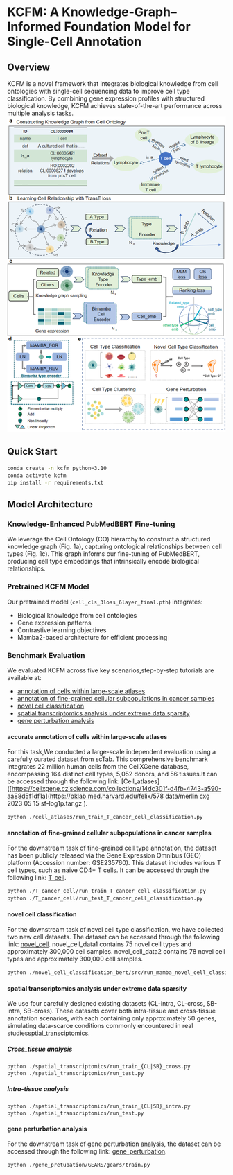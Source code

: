 # KCFM: A Knowledge-Graph–Informed Foundation Model for Single-Cell Annotation

## Overview
KCFM is a novel framework that integrates biological knowledge from cell ontologies with single-cell sequencing data to improve cell type classification. By combining gene expression profiles with structured biological knowledge, KCFM achieves state-of-the-art performance across multiple analysis tasks.
![KCFM framework](./workflow.png)

## Quick Start
```bash
conda create -n kcfm python=3.10
conda activate kcfm
pip install -r requirements.txt
```
## Model Architecture
### Knowledge-Enhanced PubMedBERT Fine-tuning
We leverage the Cell Ontology (CO) hierarchy to construct a structured knowledge graph (Fig. 1a), capturing ontological relationships between cell types (Fig. 1c). This graph informs our fine-tuning of PubMedBERT, producing cell type embeddings that intrinsically encode biological relationships.

### Pretrained KCFM Model
Our pretrained model (`cell_cls_3loss_6layer_final.pth`) integrates:
- Biological knowledge from cell ontologies
- Gene expression patterns
- Contrastive learning objectives
- Mamba2-based architecture for efficient processing

### Benchmark Evaluation
We evaluated KCFM across five key scenarios,step-by-step tutorials are available at:    

- [annotation of cells within large-scale atlases](https://github.com/nudt-bioinfo/KCFM/tree/main/KCFM_tutorial/cell_atlases)
- [annotation of fine-grained cellular subpopulations in cancer samples](https://github.com/nudt-bioinfo/KCFM/tree/main/KCFM_tutorial/T_cancer_cell)
- [novel cell classification](https://github.com/nudt-bioinfo/KCFM/tree/main/KCFM_tutorial/novel_cell_classification/bert)
- [spatial transcriptomics analysis under extreme data sparsity](https://github.com/nudt-bioinfo/KCFM/tree/main/KCFM_tutorial/spatial%20transcriptomics)
- [gene perturbation analysis](https://github.com/nudt-bioinfo/KCFM/tree/main/KCFM_tutorial/gene_purterbation)

#### accurate annotation of cells within large-scale atlases
For this task,We conducted a large-scale independent evaluation using a carefully curated dataset from scTab. This comprehensive benchmark integrates 22 million human cells from the CellXGene database, encompassing 164 distinct cell types, 5,052 donors, and 56 tissues.It can be accessed through the following link: [Cell_atlases]([https://cellxgene.cziscience.com/collections/14dc301f-d4fb-4743-a590-aa88d5f1df1a](https://pklab.med.harvard.edu/felix/578
data/merlin cxg 2023 05 15 sf-log1p.tar.gz ).
```bash
python ./cell_atlases/run_train_T_cancer_cell_classification.py
```
#### annotation of fine-grained cellular subpopulations in cancer samples
For the downstream task of fine-grained cell type annotation, the dataset has been publicly released via the Gene Expression Omnibus (GEO) platform (Accession number: GSE235760). This dataset includes various T cell types, such as naïve CD4+ T cells. It can be accessed through the following link: [T_cell](https://cellxgene.cziscience.com/collections/14dc301f-d4fb-4743-a590-aa88d5f1df1a).
```bash
python ./T_cancer_cell/run_train_T_cancer_cell_classification.py
python ./T_cancer_cell/run_test_T_cancer_cell_classification.py
```

#### novel cell classification
For the downstream task of novel cell type classification, we have collected two new cell datasets. The dataset can be accessed through the following link: [novel_cell](https://github.com/nudt-bioinfo/KCFM/tree/main/data). novel_cell_data1 contains 75 novel cell types and approximately 300,000 cell samples. novel_cell_data2 contains 78 novel cell types and approximately 300,000 cell samples.
```bash
python ./novel_cell_classification_bert/src/run_mamba_novel_cell_classification_difficulty.py
```

#### spatial transcriptomics analysis under extreme data sparsity
We use four carefully designed existing datasets (CL-intra, CL-cross, SB-intra, SB-cross). These datasets cover both intra-tissue and cross-tissue annotation scenarios, 
with each containing only approximately 50 genes, simulating data-scarce conditions commonly encountered in real studies[sptial_transciptomics](https://github.com/nudt-bioinfo/KCFM/blob/main/data/spatial_transcriptomics.zip).

##### Cross_tissue analysis
```angular2html
python ./spatial_transcriptomics/run_train_{CL|SB}_cross.py
python ./spatial_transcriptomics/run_test.py
```

##### ​Intra-tissue analysis
```angular2html
python ./spatial_transcriptomics/run_train_{CL|SB}_intra.py
python ./spatial_transcriptomics/run_test.py
```

#### gene perturbation analysis
For the downstream task of gene perturbation analysis, the dataset can be accessed through the following link: [gene_perturbation](https://github.com/nudt-bioinfo/KCFM/tree/main/KCFM_tutorial/gene%20purterbation/data).
```angular2html
python ./gene_pretubation/GEARS/gears/train.py
```


